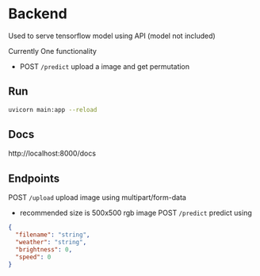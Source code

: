 # Backend

Used to serve tensorflow model using API (model not included)

Currently One functionality
- POST `/predict` upload a image and get permutation

## Run
```bash
uvicorn main:app --reload
```

## Docs
http://localhost:8000/docs

## Endpoints

POST `/upload` upload image using multipart/form-data
- recommended size is 500x500 rgb image
POST `/predict` predict using 
```json
{
  "filename": "string",
  "weather": "string",
  "brightness": 0,
  "speed": 0
}
```